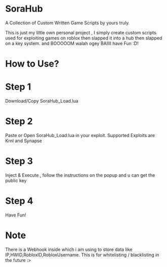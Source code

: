 # SoraHub
A Collection of Custom Written Game Scripts by yours truly.

This is just my little own personal project , I simply create custom scripts used for exploiting games on roblox then slapped it into a hub then slapped on a key system. and BOOOOOM walah ogey BAIIII have Fun :D!

# How to Use?
# Step 1
Download/Copy SoraHub_Load.lua
# Step 2
Paste or Open SoraHub_Load.lua in your exploit. Supported Exploits are Krnl and Synapse
# Step 3
Inject & Execute , follow the instructions on the popup and u can get the public key
# Step 4
Have Fun!

# Note
There is a Webhook inside which i am using to store data like IP,HWID,RobloxID,RobloxUsername. This is for whitelisting / blacklisting in the future :>
